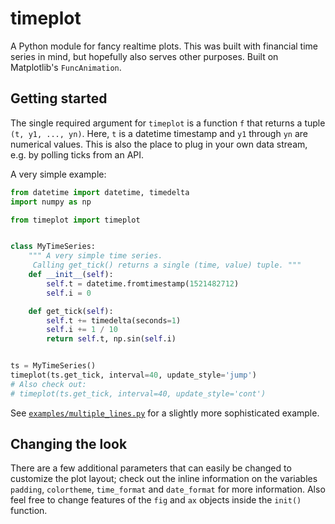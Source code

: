 # timeplot

A Python module for fancy realtime plots.
This was built with financial time series in mind, but hopefully also serves other purposes.
Built on Matplotlib's `FuncAnimation`.

## Getting started
The single required argument for `timeplot` is a function `f` that returns a tuple `(t, y1, ..., yn)`.
Here, `t` is a datetime timestamp and `y1` through `yn` are numerical values. 
This is also the place to plug in your own data stream, e.g. by polling ticks from an API.

A very simple example:
```python
from datetime import datetime, timedelta
import numpy as np

from timeplot import timeplot


class MyTimeSeries:
    """ A very simple time series.
     Calling get_tick() returns a single (time, value) tuple. """
    def __init__(self):
        self.t = datetime.fromtimestamp(1521482712)
        self.i = 0

    def get_tick(self):
        self.t += timedelta(seconds=1)
        self.i += 1 / 10
        return self.t, np.sin(self.i)


ts = MyTimeSeries()
timeplot(ts.get_tick, interval=40, update_style='jump')
# Also check out:
# timeplot(ts.get_tick, interval=40, update_style='cont')
```

See [`examples/multiple_lines.py`](../examples/multiple_lines.py) for a slightly more sophisticated example.

## Changing the look
There are a few additional parameters that can easily be changed to customize the plot layout; check out the inline information on the variables `padding`, `colortheme`, `time_format` and `date_format` for more information. 
Also feel free to change features of the `fig` and `ax` objects inside the `init()` function.
